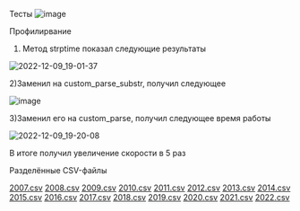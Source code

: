Тесты
![image](https://user-images.githubusercontent.com/70794890/206713711-121d2c8a-0347-416c-ad2a-4980c26f451d.png)

Профилирвание

1) Метод strptime показал следующие результаты

![2022-12-09_19-01-37](https://user-images.githubusercontent.com/70794890/206723122-f24d8a0a-0c67-45d9-8666-dab864fa6510.png)

2)Заменил на custom_parse_substr, получил следующее

![image](https://user-images.githubusercontent.com/70794890/206724562-1b0e4c31-19fa-4661-9172-8fdf408ee93a.png)


3)Заменил его на custom_parse, получил следующее время работы

![2022-12-09_19-20-08](https://user-images.githubusercontent.com/70794890/206723221-6661af00-3fde-4dee-b56a-29d31928dd09.png)

В итоге получил увеличение скорости в 5 раз


Разделённые CSV-файлы

[2007.csv](https://github.com/FnaTikJK/Elearn-Python/files/10199206/2007.csv)
[2008.csv](https://github.com/FnaTikJK/Elearn-Python/files/10199207/2008.csv)
[2009.csv](https://github.com/FnaTikJK/Elearn-Python/files/10199208/2009.csv)
[2010.csv](https://github.com/FnaTikJK/Elearn-Python/files/10199210/2010.csv)
[2011.csv](https://github.com/FnaTikJK/Elearn-Python/files/10199211/2011.csv)
[2012.csv](https://github.com/FnaTikJK/Elearn-Python/files/10199212/2012.csv)
[2013.csv](https://github.com/FnaTikJK/Elearn-Python/files/10199213/2013.csv)
[2014.csv](https://github.com/FnaTikJK/Elearn-Python/files/10199214/2014.csv)
[2015.csv](https://github.com/FnaTikJK/Elearn-Python/files/10199215/2015.csv)
[2016.csv](https://github.com/FnaTikJK/Elearn-Python/files/10199217/2016.csv)
[2017.csv](https://github.com/FnaTikJK/Elearn-Python/files/10199218/2017.csv)
[2018.csv](https://github.com/FnaTikJK/Elearn-Python/files/10199219/2018.csv)
[2019.csv](https://github.com/FnaTikJK/Elearn-Python/files/10199220/2019.csv)
[2020.csv](https://github.com/FnaTikJK/Elearn-Python/files/10199223/2020.csv)
[2021.csv](https://github.com/FnaTikJK/Elearn-Python/files/10199225/2021.csv)
[2022.csv](https://github.com/FnaTikJK/Elearn-Python/files/10199226/2022.csv)
